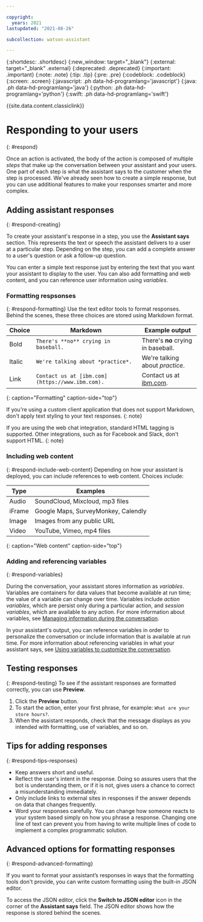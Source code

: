```yaml
---

copyright:
  years: 2021
lastupdated: "2021-08-26"

subcollection: watson-assistant

---
```


{:shortdesc: .shortdesc}
{:new_window: target="_blank"}
{:external: target="_blank" .external}
{:deprecated: .deprecated}
{:important: .important}
{:note: .note}
{:tip: .tip}
{:pre: .pre}
{:codeblock: .codeblock}
{:screen: .screen}
{:javascript: .ph data-hd-programlang='javascript'}
{:java: .ph data-hd-programlang='java'}
{:python: .ph data-hd-programlang='python'}
{:swift: .ph data-hd-programlang='swift'}

{{site.data.content.classiclink}}

# Responding to your users
{: #respond}

Once an action is activated, the body of the action is composed of multiple *steps* that make up the conversation between your assistant and your users. One part of each step is what the assistant says to the customer when the step is processed. We've already seen how to create a simple response, but you can use additional features to make your responses smarter and more complex.

## Adding assistant responses
{: #respond-creating}

To create your assistant's response in a step, you use the **Assistant says** section. This represents the text or speech the assistant delivers to a user at a particular step. Depending on the step, you can add a complete answer to a user's question or ask a follow-up question. 

You can enter a simple text response just by entering the text that you want your assistant to display to the user. You can also add formatting and web content, and you can reference user information using *variables*.

### Formatting respsonses
{: #respond-formatting}
Use the text editor tools to format responses. Behind the scenes, these three choices are stored using Markdown format.

| Choice | Markdown | Example output |
|------------|--------|---------|
| Bold | `There's **no** crying in baseball.` | There's **no** crying in baseball. |
| Italic | `We're talking about *practice*.` | We're talking about *practice*. |
| Link | `Contact us at [ibm.com](https://www.ibm.com).` | Contact us at [ibm.com](https://www.ibm.com). |
{: caption="Formatting" caption-side="top"}

If you're using a custom client application that does not support Markdown, don't apply text styling to your text responses.
{: note}

If you are using the web chat integration, standard HTML tagging is supported. Other integrations, such as for Facebook and Slack, don't support HTML.
{: note}

### Including web content
{: #respond-include-web-content}
Depending on how your assistant is deployed, you can include references to web content. Choices include:

| Type | Examples |
| --- | --- |
| Audio | SoundCloud, Mixcloud, mp3 files |
| iFrame | Google Maps, SurveyMonkey, Calendly |
| Image | Images from any public URL |
| Video | YouTube, Vimeo, mp4 files |
{: caption="Web content" caption-side="top"}

<!-- To learn more about which deployment options are compatible see **[COMPATIBILITY CHART TOPIC]**. -->

### Adding and referencing variables
{: #respond-variables}

During the conversation, your assistant stores information as *variables*. Variables are containers for data values that become available at run time; the value of a variable can change over time. Variables include *action variables*, which are persist only during a particular action, and *session variables*, which are available to any action. For more information about variables, see [Managing information during the conversation](/docs/watson-assistant?topic=watson-assistant-manage-info).

In your assistant's output, you can reference variables in order to personalize the conversation or include information that is available at run time. For more information about referencing variables in what your assistant says, see [Using variables to customize the conversation](/docs/watson-assistant?topic=watson-assistant-manage-info#reference-variables).

## Testing responses
{: #respond-testing}
To see if the assistant responses are formatted correctly, you can use **Preview**.

1.  Click the **Preview** button.
1.  To start the action, enter your first phrase, for example: `What are your store hours?`.
1.  When the assistant responds, check that the message displays as you intended with formatting, use of variables, and so on.

## Tips for adding responses
{: #respond-tips-responses}

- Keep answers short and useful.
- Reflect the user's intent in the response. Doing so assures users that the bot is understanding them, or if it is not, gives users a chance to correct a misunderstanding immediately.
- Only include links to external sites in responses if the answer depends on data that changes frequently.
- Word your responses carefully. You can change how someone reacts to your system based simply on how you phrase a response. Changing one line of text can prevent you from having to write multiple lines of code to implement a complex programmatic solution.

## Advanced options for formatting responses
{: #respond-advanced-formatting}

If you want to format your assistant’s responses in ways that the formatting tools don't provide, you can write custom formatting using the built-in JSON editor.

To access the JSON editor, click the **Switch to JSON editor** icon in the corner of the **Assistant says** field. The JSON editor shows how the response is stored behind the scenes.<!-- For more information about how to use the JSON editor, see **[JSON EDITOR TOPIC]**. -->






























